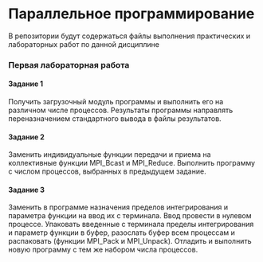 # Параллельное программирование
В репозитории будут содержаться файлы выполнения практических и лабораторных работ по данной дисциплине
### Первая лабораторная работа
#### Задание 1
Получить загрузочный модуль программы и выполнить его на различном числе процессов. Результаты программы направлять переназначением стандартного вывода в файлы результатов.
#### Задание 2
Заменить индивидуальные функции передачи и приема на коллективные функции MPI_Bcast и MPI_Reduce. Выполнить программу с числом процессов, выбранных в предыдущем задание.
#### Задание 3
Заменить в программе назначения пределов интегрирования и параметра функции на ввод их с терминала. Ввод провести в нулевом процессе. Упаковать введенные с терминала пределы интегрирования и параметр функции в буфер, разослать буфер всем процессам и распаковать (функции MPI_Pack и MPI_Unpack). Отладить и выполнить новую программу с тем же набором числа процессов.
